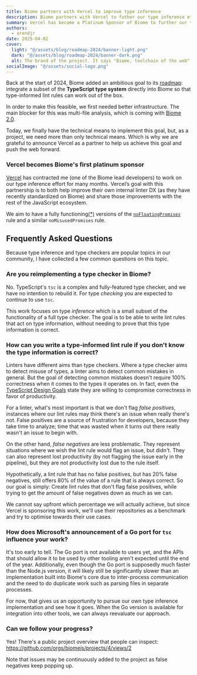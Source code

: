 ```yaml
---
title: Biome partners with Vercel to improve type inference
description: Biome partners with Vercel to futher our type inference efforts
summary: Vercel has become a Platinum Sponsor of Biome to further our type inference efforts
authors:
  - arendjr
date: 2025-04-02
cover:
  light: "@/assets/blog/roadmap-2024/banner-light.png"
  dark: "@/assets/blog/roadmap-2024/banner-dark.png"
  alt: The brand of the project. It says "Biome, toolchain of the web"
socialImage: "@/assets/social-logo.png"
---
```


Back at the start of 2024, Biome added an ambitious goal to its
[roadmap](/blog/roadmap-2024): integrate a subset of the
**TypeScript type system** directly into Biome so that type-informed lint rules
can work out of the box.

In order to make this feasible, we first needed better infrastructure. The main
blocker for this was multi-file analysis, which is coming with
[Biome 2.0](/blog/biome-v2-0-beta).

Today, we finally have the technical means to implement this goal, but, as a
project, we need more than only technical means. Which is why we are grateful
to announce Vercel as a partner to help us achieve this goal and push the web
forward.

### Vercel becomes Biome's first platinum sponsor

[Vercel](https://vercel.com/) has contracted me (one of the Biome lead
developers) to work on our type inference effort for many months. Vercel’s goal
with this partnership is to both help improve their own internal linter DX (as
they have recently standardized on Biome) and share those improvements with the
rest of the JavaScript ecosystem.

We aim to have a fully
functioning[(*)](#how-can-you-write-a-type-informed-lint-rule-if-you-dont-know-the-type-information-is-correct)
versions of the [`noFloatingPromises`](https://next.biomejs.dev/linter/rules/no-floating-promises/)
rule and a similar `noMisusedPromises` rule.

## Frequently Asked Questions

Because type inference and type checkers are popular topics in our community,
I have collected a few common questions on this topic.

### Are you reimplementing a type checker in Biome?

No. TypeScript's `tsc` is a complex and fully-featured type checker, and we have
no intention to rebuild it. For type _checking_ you are expected to continue to
use `tsc`.

This work focuses on type _inference_ which is a small subset of the
functionality of a full type checker. The goal is to be able to write lint rules
that act on type information, without needing to prove that this type
information is correct.

### How can you write a type-informed lint rule if you don't know the type information is correct?

Linters have different aims than type checkers. Where a type checker aims to
detect misuse of types, a linter aims to detect common mistakes in general. But
the goal of detecting common mistakes doesn't require 100% correctness when it
comes to the types it operates on. In fact, even the
[TypeScript Design Goals](https://github.com/Microsoft/TypeScript/wiki/TypeScript-Design-Goals)
state they are willing to compromise correctness in favor of productivity.

For a linter, what's most important is that we don't flag _false positives_,
instances where our lint rules may think there's an issue when really there's
not. False positives are a source of frustration for developers, because they 
take time to analyze; time that was wasted when it turns out there really wasn't
an issue to begin with.

On the other hand, _false negatives_ are less problematic. They represent
situations where we wish the lint rule would flag an issue, but didn't. They can
also represent lost productivity (by not flagging the issue early in the
pipeline), but they are not productivity lost due to the rule itself.

Hypothetically, a lint rule that has no false positives, but has 20% false
negatives, still offers 80% of the value of a rule that is always correct. So
our goal is simply: Create lint rules that don't flag false positives,
while trying to get the amount of false negatives down as much as we can.

We cannot say upfront which percentage we will actually achieve, but since
Vercel is sponsoring this work, we'll use their repositories as a benchmark and
try to optimise towards their use cases.

### How does Microsoft's announcement of a Go port for `tsc` influence your work?

It's too early to tell. The Go port is not available to users yet, and the APIs
that should allow it to be used by other tooling aren't expected until the end
of the year. Additionally, even though the Go port is supposedly much faster
than the Node.js version, it will likely still be significantly slower than an
implementation built into Biome's core due to inter-process communication and
the need to do duplicate work such as parsing files in separate processes.

For now, that gives us an opportunity to pursue our own type inference
implementation and see how it goes. When the Go version is available for
integration into other tools, we can always reevaluate our approach.

### Can we follow your progress?

Yes! There's a public project overview that people can inspect:
https://github.com/orgs/biomejs/projects/4/views/2

Note that issues may be continuously added to the project as false negatives
keep popping up.
